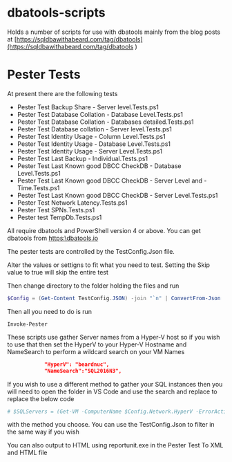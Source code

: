 # dbatools-scripts
Holds a number of scripts for use with dbatools mainly from the blog posts at [https://sqldbawithabeard.com/tag/dbatools](https://sqldbawithabeard.com/tag/dbatools )

# Pester Tests

 At present there are the following tests

- Pester Test Backup Share - Server level.Tests.ps1
- Pester Test Database Collation - Database Level.Tests.ps1
- Pester Test Database Collation - Databases detailed.Tests.ps1
- Pester Test Database collation - Server level.Tests.ps1
- Pester Test Identity Usage  - Column Level.Tests.ps1
- Pester Test Identity Usage  - Database Level.Tests.ps1
- Pester Test Identity Usage  - Server Level.Tests.ps1
- Pester Test Last Backup - Individual.Tests.ps1
- Pester Test Last Known good DBCC CheckDB - Database Level.Tests.ps1
- Pester Test Last Known good DBCC CheckDB - Server Level and - Time.Tests.ps1
- Pester Test Last Known good DBCC CheckDB - Server Level.Tests.ps1
- Pester Test Network Latency.Tests.ps1
- Pester Test SPNs.Tests.ps1
- Pester test TempDb.Tests.ps1

All require dbatools and PowerShell version 4 or above. You can get dbatools from [https:\\dbatools.io](https://dbatools.io)

The pester tests are controlled by the TestConfig.Json file.

Alter the values or settigns to fit what you need to test. Setting the Skip value to true will skip the entire test

Then change directory to the folder holding the files and run

```PowerShell
$Config = (Get-Content TestConfig.JSON) -join "`n" | ConvertFrom-Json
```

Then all you need to do is run

```
Invoke-Pester
```

These scripts use gather Server names from a Hyper-V host so if you wish to use that then set the HyperV to your Hyper-V Hostname and NameSearch to perform a wildcard search on your VM Names

```json
            "HyperV": "beardnuc",
            "NameSearch":"SQL2016N3",
```

If you wish to use a different method to gather your SQL instances then you will need to open the folder in VS Code and use the search and replace to replace the below code

```PowerShell
# $SQLServers = (Get-VM -ComputerName $Config.Network.HyperV -ErrorAction SilentlyContinue| Where-Object {$_.Name -like "*$($Config.Network.NameSearch)*" -and $_.State -eq 'Running'}).Name
```

with the method you choose. You can use the TestConfig.Json to filter in the same way if you wish

You can also output to HTML using reportunit.exe in the Pester Test To XML and HTML file